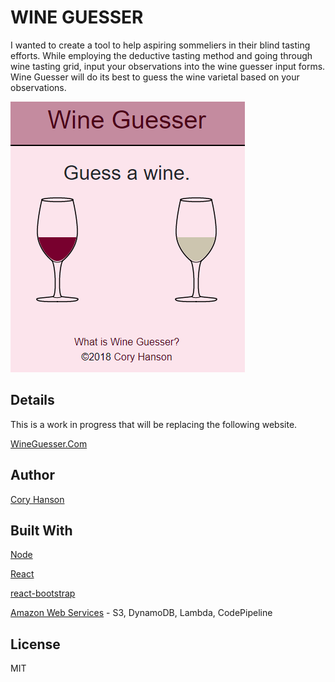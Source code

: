 # WINE GUESSER
I wanted to create a tool to help aspiring sommeliers in their blind tasting efforts. While employing the deductive tasting method and going through wine tasting grid, input your observations into the wine guesser input forms. Wine Guesser will do its best to guess the wine varietal based on your observations.

<img src="./img/wine-guesser-main.png">

## Details
This is a work in progress that will be replacing the following website.

[WineGuesser.Com](https://wineguesser.com)

## Author
[Cory Hanson](https://coryhanson.us)

## Built With
[Node](https://nodejs.org)

[React](https://reactjs.org)

[react-bootstrap](https://react-bootstrap.netlify.com/)

[Amazon Web Services](https://aws.amazon.com/) - S3, DynamoDB, Lambda, CodePipeline

## License
MIT